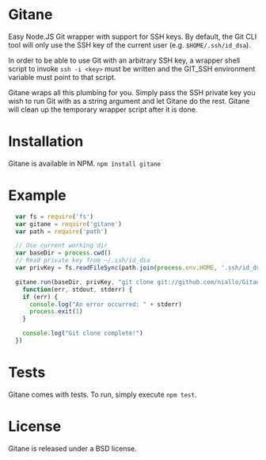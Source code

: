 Gitane
======

Easy Node.JS Git wrapper with support for SSH keys. By default, the Git CLI
tool will only use the SSH key of the current user (e.g. `$HOME/.ssh/id_dsa`).

In order to be able to use Git with an arbitrary SSH key, a wrapper shell script to invoke `ssh -i <key>` must be written and the GIT_SSH environment
variable must point to that script.

Gitane wraps all this plumbing for you. Simply pass the SSH private key you wish to run Git with as a string argument and let Gitane do the rest. Gitane will clean up the temporary wrapper script after it is done.


Installation
============

Gitane is available in NPM. `npm install gitane`


Example
=======
```javascript
  var fs = require('fs')
  var gitane = require('gitane')
  var path = require('path')

  // Use current working dir
  var baseDir = process.cwd()
  // Read private key from ~/.ssh/id_dsa
  var privKey = fs.readFileSync(path.join(process.env.HOME, '.ssh/id_dsa'), 'utf8')

  gitane.run(baseDir, privKey, "git clone git://github.com/niallo/Gitane.git",
    function(err, stdout, stderr) {
    if (err) {
      console.log("An error occurred: " + stderr)
      process.exit(1)
    }

    console.log("Git clone complete!")
  })
```

Tests
=====

Gitane comes with tests. To run, simply execute `npm test`.

License
=======

Gitane is released under a BSD license.
